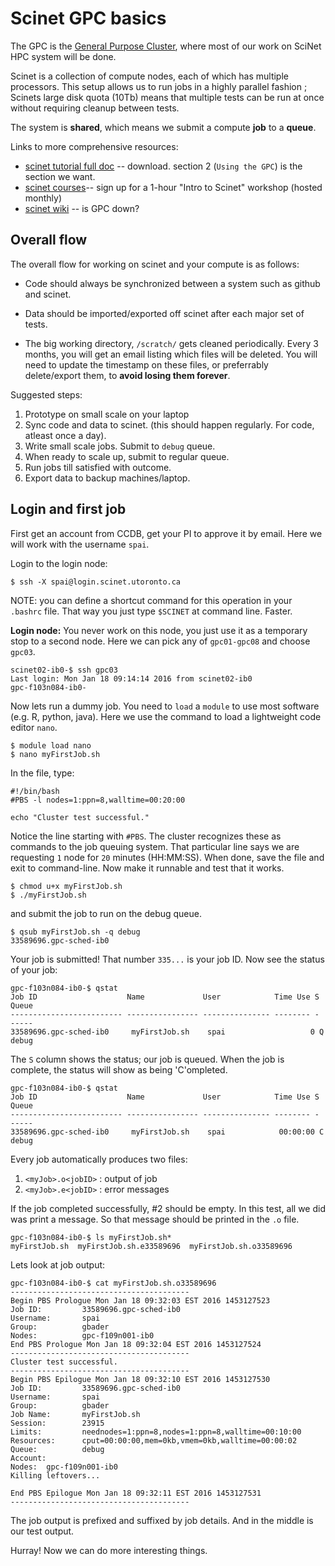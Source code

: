 # Scinet GPC basics

The GPC is the [General Purpose Cluster](https://wiki.scinet.utoronto.ca/wiki/index.php/GPC_Quickstart), where most of our work on SciNet HPC system will be done.

Scinet is a collection of compute nodes, each of which has multiple processors. This setup allows us to run jobs in a highly parallel fashion ; Scinets large disk quota (10Tb) means that multiple tests can be run at once without requiring cleanup between tests.

The system is **shared**, which means we submit a compute **job** to a **queue**. 


Links to more comprehensive resources:

* [scinet tutorial full doc](https://wiki.scinet.utoronto.ca/wiki/images/5/54/SciNet_Tutorial.pdf) -- download. section 2 (`Using the GPC`) is the section we want.
* [scinet courses](https://support.scinet.utoronto.ca/education/browse.php)-- sign up for a 1-hour "Intro to Scinet" workshop (hosted monthly)
* [scinet wiki](https://wiki.scinet.utoronto.ca/)  -- is GPC down?

## Overall flow

The overall flow for working on scinet and your compute is as follows:

* Code should always be synchronized between a system such as github and scinet. 

* Data should be imported/exported off scinet after each major set of tests. 
* The big working directory, `/scratch/` gets cleaned periodically. Every 3 months, you will get an email listing which files will be deleted. You will need to update the timestamp on these files, or preferrably delete/export them, to **avoid losing them forever**.

Suggested steps:

1. Prototype on small scale on your laptop
2. Sync code and data to scinet. (this should happen regularly. For code, atleast once a day).
3. Write small scale jobs. Submit to `debug` queue. 
4. When ready to scale up, submit to regular queue.
5. Run jobs till satisfied with outcome.
6. Export data to backup machines/laptop.

## Login and first job

First get an account from CCDB, get your PI to approve it by email. Here we will work with the username `spai`.

Login to the login node:

```
$ ssh -X spai@login.scinet.utoronto.ca
```

NOTE: you can define a shortcut command for this operation in your `.bashrc` file. That way you just type `$SCINET` at command line. Faster.

**Login node:** You never work on this node, you just use it as a temporary stop to a second node. Here we can pick any of `gpc01-gpc08` and choose `gpc03`.

```
scinet02-ib0-$ ssh gpc03
Last login: Mon Jan 18 09:14:14 2016 from scinet02-ib0
gpc-f103n084-ib0-
```

Now lets run a dummy job. You need to `load` a `module` to use most software (e.g. R, python, java). Here we use the command to load a lightweight code editor `nano`.

```
$ module load nano 
$ nano myFirstJob.sh
```

In the file, type:
```
#!/bin/bash
#PBS -l nodes=1:ppn=8,walltime=00:20:00

echo "Cluster test successful."
```

Notice the line starting with `#PBS`. The cluster recognizes these as commands to the job queuing system. That particular line says we are requesting `1` node for `20` minutes (HH:MM:SS). When done, save the file and exit to command-line. Now make it runnable and test that it works.

```
$ chmod u+x myFirstJob.sh
$ ./myFirstJob.sh
```

and submit the job to run on the debug queue.

```
$ qsub myFirstJob.sh -q debug
33589696.gpc-sched-ib0
```

Your job is submitted! That number `335...` is your job ID. Now see the status of your job:

```
gpc-f103n084-ib0-$ qstat
Job ID                    Name             User            Time Use S Queue
------------------------- ---------------- --------------- -------- - -----
33589696.gpc-sched-ib0     myFirstJob.sh    spai                   0 Q debug
```

The `S` column shows the status; our job is queued. When the job is complete, the status will show as being 'C'ompleted.

```
gpc-f103n084-ib0-$ qstat
Job ID                    Name             User            Time Use S Queue
------------------------- ---------------- --------------- -------- - -----
33589696.gpc-sched-ib0     myFirstJob.sh    spai            00:00:00 C debug
```

Every job automatically produces two files:

1. `<myJob>.o<jobID>` : output of job
2. `<myJob>.e<jobID>` : error messages

If the job completed successfully, #2 should be empty. In this test, all we did was print a message. So that message should be printed in the `.o` file.

```
gpc-f103n084-ib0-$ ls myFirstJob.sh*
myFirstJob.sh  myFirstJob.sh.e33589696  myFirstJob.sh.o33589696
```

Lets look at job output:
```
gpc-f103n084-ib0-$ cat myFirstJob.sh.o33589696 
----------------------------------------
Begin PBS Prologue Mon Jan 18 09:32:03 EST 2016 1453127523
Job ID:         33589696.gpc-sched-ib0
Username:       spai
Group:          gbader
Nodes:          gpc-f109n001-ib0
End PBS Prologue Mon Jan 18 09:32:04 EST 2016 1453127524
----------------------------------------
Cluster test successful.
----------------------------------------
Begin PBS Epilogue Mon Jan 18 09:32:10 EST 2016 1453127530
Job ID:         33589696.gpc-sched-ib0
Username:       spai
Group:          gbader
Job Name:       myFirstJob.sh
Session:        23915
Limits:         neednodes=1:ppn=8,nodes=1:ppn=8,walltime=00:10:00
Resources:      cput=00:00:00,mem=0kb,vmem=0kb,walltime=00:00:02
Queue:          debug
Account:
Nodes:  gpc-f109n001-ib0
Killing leftovers...

End PBS Epilogue Mon Jan 18 09:32:11 EST 2016 1453127531
----------------------------------------

```

The job output is prefixed and suffixed by job details.
And in the middle is our test output. 

Hurray! Now we can do more interesting things.


